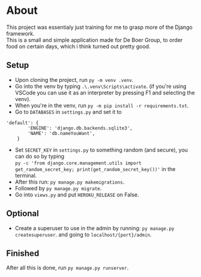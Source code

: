# About
This project was essentialy just training for me to grasp more of the Django framework.
<br>
This is a small and simple application made for De Boer Group, to order food on certain days, which i think turned out pretty good.


## Setup
* Upon cloning the project, run `py -m venv .venv`. 
* Go into the venv by typing `.\.venv\Scripts\activate`. 
(if you're using VSCode you can use it as an interpreter by pressing F1 and selecting the venv). 
* When you're in the venv, run `py -m pip install -r requirements.txt`. 
* Go to `DATABASES` in `settings.py` and set it to 
```
'default': {
        'ENGINE': 'django.db.backends.sqlite3',
        'NAME': 'db.nameYouWant',
    }
```
* Set `SECRET_KEY` in `settings.py` to something random (and secure), you can do so by typing <br>`py -c 'from django.core.management.utils import get_random_secret_key; print(get_random_secret_key())'` in the terminal.
* After this run: `py manage.py makemigrations`. 
* Followed by `py manage.py migrate`. 
* Go into `views.py` and put `HEROKU_RELEASE` on False.

## Optional
* Create a superuser to use in the admin by running: `py manage.py createsuperuser`. and going to `localhost/{port}/admin`.

## Finished
After all this is done, run `py manage.py runserver`.
